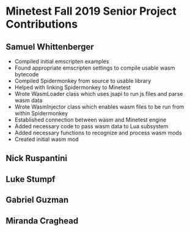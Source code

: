 # Minetest Fall 2019 Senior Project Contributions #

## Samuel Whittenberger ##

* Compiled initial emscripten examples
* Found appropriate emscripten settings to compile usable wasm bytecode
* Compiled Spidermonkey from source to usable library
* Helped with linking Spidermonkey to Minetest
* Wrote WasmLoader class which uses jsapi to run js files and parse wasm data
* Wrote WasmInjector class which enables wasm files to be run from within Spidermonkey
* Established connection between wasm and Minetest engine
* Added necessary code to pass wasm data to Lua subsystem
* Added necessary functions to recognize and process wasm mods
* Created initial wasm mod

## Nick Ruspantini ##

## Luke Stumpf ##

## Gabriel Guzman ##

## Miranda Craghead ##
